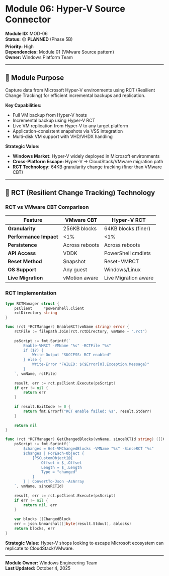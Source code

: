 # Module 06: Hyper-V Source Connector

**Module ID:** MOD-06  
**Status:** 🟡 **PLANNED** (Phase 5B)  
**Priority:** High  
**Dependencies:** Module 01 (VMware Source pattern)  
**Owner:** Windows Platform Team

---

## 🎯 Module Purpose

Capture data from Microsoft Hyper-V environments using RCT (Resilient Change Tracking) for efficient incremental backups and replication.

**Key Capabilities:**
- Full VM backup from Hyper-V hosts
- Incremental backup using Hyper-V RCT
- Live VM replication from Hyper-V to any target platform
- Application-consistent snapshots via VSS integration
- Multi-disk VM support with VHD/VHDX handling

**Strategic Value:**
- **Windows Market:** Hyper-V widely deployed in Microsoft environments
- **Cross-Platform Escape:** Hyper-V → CloudStack/VMware migration path
- **RCT Technology:** 64KB granularity change tracking (finer than VMware CBT)

---

## 🔧 RCT (Resilient Change Tracking) Technology

### **RCT vs VMware CBT Comparison**

| Feature | VMware CBT | Hyper-V RCT |
|---------|------------|--------------|
| **Granularity** | 256KB blocks | 64KB blocks (finer) |
| **Performance Impact** | <1% | <1% |
| **Persistence** | Across reboots | Across reboots |
| **API Access** | VDDK | PowerShell cmdlets |
| **Reset Method** | Snapshot | Reset-VMRCT |
| **OS Support** | Any guest | Windows/Linux |
| **Live Migration** | vMotion aware | Live Migration aware |

### **RCT Implementation**

```go
type RCTManager struct {
    psClient     *powershell.Client
    rctDirectory string
}

func (rct *RCTManager) EnableRCT(vmName string) error {
    rctFile := filepath.Join(rct.rctDirectory, vmName + ".rct")
    
    psScript := fmt.Sprintf(`
        Enable-VMRCT -VMName "%s" -RCTFile "%s"
        if ($?) {
            Write-Output "SUCCESS: RCT enabled"
        } else {
            Write-Error "FAILED: $($Error[0].Exception.Message)"
        }
    `, vmName, rctFile)
    
    result, err := rct.psClient.Execute(psScript)
    if err != nil {
        return err
    }
    
    if result.ExitCode != 0 {
        return fmt.Errorf("RCT enable failed: %s", result.Stderr)
    }
    
    return nil
}

func (rct *RCTManager) GetChangedBlocks(vmName, sinceRCTId string) ([]ChangedBlock, error) {
    psScript := fmt.Sprintf(`
        $changes = Get-VMChangedBlocks -VMName "%s" -SinceRCT "%s"
        $changes | ForEach-Object {
            [PSCustomObject]@{
                Offset = $_.Offset
                Length = $_.Length  
                Type = "changed"
            }
        } | ConvertTo-Json -AsArray
    `, vmName, sinceRCTId)
    
    result, err := rct.psClient.Execute(psScript)
    if err != nil {
        return nil, err
    }
    
    var blocks []ChangedBlock
    err = json.Unmarshal([]byte(result.Stdout), &blocks)
    return blocks, err
}
```

**Strategic Value:** Hyper-V shops looking to escape Microsoft ecosystem can replicate to CloudStack/VMware.

---

**Module Owner:** Windows Engineering Team  
**Last Updated:** October 4, 2025
